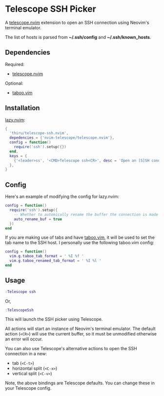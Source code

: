 # Telescope SSH Picker

A [telescope.nvim](https://github.com/nvim-telescope/telescope.nvim) extension to open an SSH
connection using Neovim's terminal emulator.

The list of hosts is parsed from **~/.ssh/config** and **~/.ssh/known_hosts**.


## Dependencies

Required:

- [telescope.nvim](https://github.com/nvim-telescope/telescope.nvim)

Optional:

- [taboo.vim](https://github.com/gcmt/taboo.vim)

## Installation

[lazy.nvim](https://github.com/folke/lazy.nvim):

```lua
{
  'thiru/telescope-ssh.nvim',
  depedencies = {'nvim-telescope/telescope.nvim'},
  config = function()
    require('ssh').setup({})
  end,
  keys = {
    {'<leader>ss', '<CMD>Telescope ssh<CR>', desc = 'Open an [S]SH connection'},
  },
}
```

## Config

Here's an example of modifying the config for lazy.nvim:

```lua
config = function()
  require('ssh').setup({
    -- Whether to automically rename the buffer the connection is made on to the hostname
    auto_rename_buf = true
  })
end
```

If you are making use of tabs and have [taboo.vim](https://github.com/gcmt/taboo.vim), it will be
used to set the tab name to the SSH host. I personally use the following taboo.vim config:

```lua
config = function()
  vim.g.taboo_tab_format = ' %I %f '
  vim.g.taboo_renamed_tab_format = ' %I %l '
end
```

## Usage

```lua
:Telescope ssh
```

Or,

```lua
:TelescopeSsh
```

This will launch the SSH picker using Telescope.

All actions will start an instance of Neovim's terminal emulator. The default action (`<CR>`)
will use the current buffer, so it must be unmodified otherwise an error will occur.

You can also use Telescope's alternative actions to open the SSH connection in a new:

- tab (`<C-t>`)
- horizontal split (`<C-x>`)
- vertical split (`<C-v>`)

Note, the above bindings are Telescope defaults. You can change these in your Telescope config.
